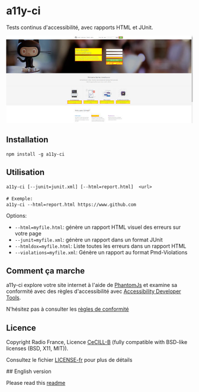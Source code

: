 # a11y-ci

Tests continus d'accessibilité, avec rapports HTML et JUnit.

![aperçu](docs/screen1.jpg)

## Installation

    npm install -g a11y-ci

## Utilisation

    a11y-ci [--junit=junit.xml] [--html=report.html]  <url>
    
    # Exemple:
    a11y-ci --html=report.html https://www.github.com 


Options:

+ `--html=myfile.html`: génère un rapport HTML visuel des erreurs sur votre page
+ `--junit=myfile.xml`: génère un rapport dans un format JUnit
+ `--htmldox=myfile.html`: Liste toutes les erreurs dans un rapport HTML
+ `--violations=myfile.xml`: Génère un rapport au format Pmd-Violations

## Comment ça marche

a11y-ci explore votre site internet à l'aide de [PhantomJs](https://github.com/ariya/phantomjs) et examine sa conformité avec des règles
 d'accessibilité avec 
[Accessibility Developer Tools](https://github.com/GoogleChrome/accessibility-developer-tools). 

N'hésitez pas à consulter les [règles de conformité](https://github.com/GoogleChrome/accessibility-developer-tools/wiki/Audit-Rules)

## Licence

Copyright Radio France, Licence [CeCILL-B](http://www.cecill.info/licences/Licence_CeCILL-B_V1-en.html) (fully compatible with BSD-like licenses (BSD, X11, MIT)).

Consultez le fichier [LICENSE-fr](LICENSE) pour plus de détails

## English version

Please read this [readme](README.md)